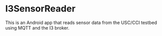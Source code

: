 # I3SensorReader

This is an Android app that reads sensor data from the USC/CCI testbed using MQTT and the I3 broker.
